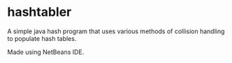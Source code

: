 # hashtabler  

A simple java hash program that uses various methods of collision handling to populate hash tables. 

Made using NetBeans IDE. 